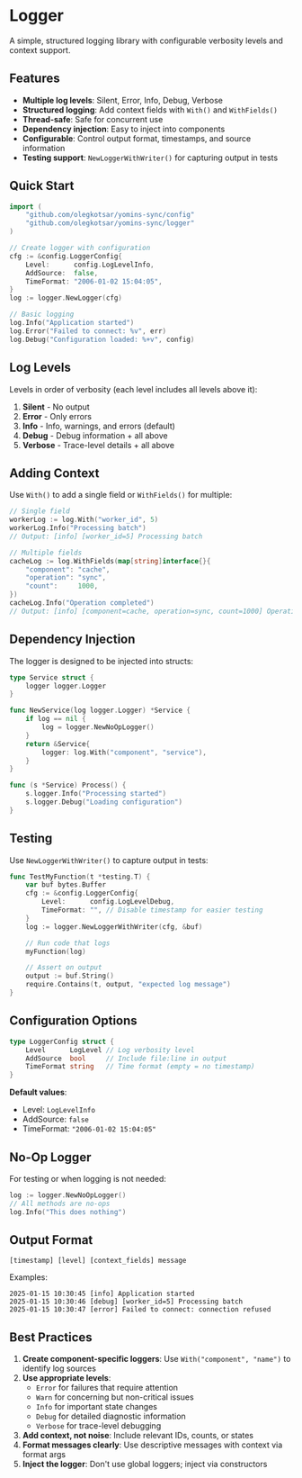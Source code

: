 # Logger

A simple, structured logging library with configurable verbosity levels and context support.

## Features

- **Multiple log levels**: Silent, Error, Info, Debug, Verbose
- **Structured logging**: Add context fields with `With()` and `WithFields()`
- **Thread-safe**: Safe for concurrent use
- **Dependency injection**: Easy to inject into components
- **Configurable**: Control output format, timestamps, and source information
- **Testing support**: `NewLoggerWithWriter()` for capturing output in tests

## Quick Start

```go
import (
    "github.com/olegkotsar/yomins-sync/config"
    "github.com/olegkotsar/yomins-sync/logger"
)

// Create logger with configuration
cfg := &config.LoggerConfig{
    Level:      config.LogLevelInfo,
    AddSource:  false,
    TimeFormat: "2006-01-02 15:04:05",
}
log := logger.NewLogger(cfg)

// Basic logging
log.Info("Application started")
log.Error("Failed to connect: %v", err)
log.Debug("Configuration loaded: %+v", config)
```

## Log Levels

Levels in order of verbosity (each level includes all levels above it):

1. **Silent** - No output
2. **Error** - Only errors
3. **Info** - Info, warnings, and errors (default)
4. **Debug** - Debug information + all above
5. **Verbose** - Trace-level details + all above

## Adding Context

Use `With()` to add a single field or `WithFields()` for multiple:

```go
// Single field
workerLog := log.With("worker_id", 5)
workerLog.Info("Processing batch")
// Output: [info] [worker_id=5] Processing batch

// Multiple fields
cacheLog := log.WithFields(map[string]interface{}{
    "component": "cache",
    "operation": "sync",
    "count":     1000,
})
cacheLog.Info("Operation completed")
// Output: [info] [component=cache, operation=sync, count=1000] Operation completed
```

## Dependency Injection

The logger is designed to be injected into structs:

```go
type Service struct {
    logger logger.Logger
}

func NewService(log logger.Logger) *Service {
    if log == nil {
        log = logger.NewNoOpLogger()
    }
    return &Service{
        logger: log.With("component", "service"),
    }
}

func (s *Service) Process() {
    s.logger.Info("Processing started")
    s.logger.Debug("Loading configuration")
}
```

## Testing

Use `NewLoggerWithWriter()` to capture output in tests:

```go
func TestMyFunction(t *testing.T) {
    var buf bytes.Buffer
    cfg := &config.LoggerConfig{
        Level:      config.LogLevelDebug,
        TimeFormat: "", // Disable timestamp for easier testing
    }
    log := logger.NewLoggerWithWriter(cfg, &buf)

    // Run code that logs
    myFunction(log)

    // Assert on output
    output := buf.String()
    require.Contains(t, output, "expected log message")
}
```

## Configuration Options

```go
type LoggerConfig struct {
    Level      LogLevel // Log verbosity level
    AddSource  bool     // Include file:line in output
    TimeFormat string   // Time format (empty = no timestamp)
}
```

**Default values**:
- Level: `LogLevelInfo`
- AddSource: `false`
- TimeFormat: `"2006-01-02 15:04:05"`

## No-Op Logger

For testing or when logging is not needed:

```go
log := logger.NewNoOpLogger()
// All methods are no-ops
log.Info("This does nothing")
```

## Output Format

```
[timestamp] [level] [context_fields] message
```

Examples:
```
2025-01-15 10:30:45 [info] Application started
2025-01-15 10:30:46 [debug] [worker_id=5] Processing batch
2025-01-15 10:30:47 [error] Failed to connect: connection refused
```

## Best Practices

1. **Create component-specific loggers**: Use `With("component", "name")` to identify log sources
2. **Use appropriate levels**:
   - `Error` for failures that require attention
   - `Warn` for concerning but non-critical issues
   - `Info` for important state changes
   - `Debug` for detailed diagnostic information
   - `Verbose` for trace-level debugging
3. **Add context, not noise**: Include relevant IDs, counts, or states
4. **Format messages clearly**: Use descriptive messages with context via format args
5. **Inject the logger**: Don't use global loggers; inject via constructors
